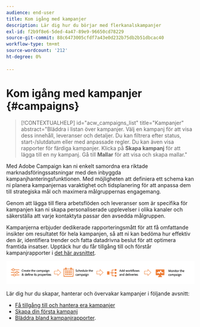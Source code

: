 ```yaml
---
audience: end-user
title: Kom igång med kampanjer
description: Lär dig hur du börjar med flerkanalskampanjer
exl-id: f2b9f8e6-5ded-4a47-89e9-96650cd78229
source-git-commit: 88c6473005cfdf7a43e0d232b75db2b51dbcac40
workflow-type: tm+mt
source-wordcount: '212'
ht-degree: 0%

---
```



# Kom igång med kampanjer {#campaigns}

>[!CONTEXTUALHELP]
>id="acw_campaigns_list"
>title="Kampanjer"
>abstract="Bläddra i listan över kampanjer. Välj en kampanj för att visa dess innehåll, leveranser och detaljer. Du kan filtrera efter status, start-/slutdatum eller med anpassade regler. Du kan även visa rapporter för färdiga kampanjer. Klicka på **Skapa kampanj** för att lägga till en ny kampanj. Gå till **Mallar** för att visa och skapa mallar."


Med Adobe Campaign kan ni enkelt samordna era riktade marknadsföringssatsningar med den inbyggda kampanjhanteringsfunktionen. Med möjligheten att definiera ett schema kan ni planera kampanjernas varaktighet och tidsplanering för att anpassa dem till strategiska mål och maximera målgruppernas engagemang.

Genom att lägga till flera arbetsflöden och leveranser som är specifika för kampanjen kan ni skapa personaliserade upplevelser i olika kanaler och säkerställa att varje kontaktyta passar den avsedda målgruppen.

Kampanjerna erbjuder dedikerade rapporteringsmått för att få omfattande insikter om resultatet för hela kampanjen, så att ni kan bedöma hur effektiv den är, identifiera trender och fatta datadrivna beslut för att optimera framtida insatser. Upptäck hur du får tillgång till och förstår kampanjrapporter i [det här avsnittet](../reporting/campaign-reports.md).

![Kampanjflöde](assets/campaign-flow.png)

Lär dig hur du skapar, hanterar och övervakar kampanjer i följande avsnitt:

* [Få tillgång till och hantera era kampanjer](manage-campaigns.md)
* [Skapa din första kampanj](create-campaigns.md)
* [Bläddra bland kampanjrapporter](../reporting/campaign-reports.md).


